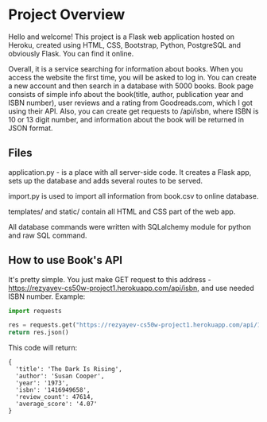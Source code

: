 # Project Overview

Hello and welcome! This project is a Flask web application hosted on Heroku, created using HTML, CSS, Bootstrap, Python, PostgreSQL and obviously Flask. You can find it online.

Overall, it is a service searching for information about books. When you access the website the first time, you will be asked to log in. You can create a new account and then search in a database with 5000 books. Book page consists of simple info about the book(title, author, publication year and ISBN number), user reviews and a rating from Goodreads.com, which I got using their API. Also, you can create get requests to /api/isbn, where ISBN is 10 or 13 digit number, and information about the book will be returned in JSON format.

## Files

application.py - is a place with all server-side code. It creates a Flask app, sets up the database and adds several routes to be served.

import.py is used to import all information from book.csv to online database.

templates/ and static/ contain all HTML and CSS part of the web app.

All database commands were written with SQLalchemy module for python and raw SQL command.

## How to use Book's API

It's pretty simple. You just make GET request to this address - <https://rezyayev-cs50w-project1.herokuapp.com/api/isbn,> and use needed ISBN number. Example:

~~~python
import requests

res = requests.get("https://rezyayev-cs50w-project1.herokuapp.com/api/1416949658")
return res.json()
~~~

This code will return:

~~~
{
  'title': 'The Dark Is Rising',
  'author': 'Susan Cooper',
  'year': '1973',
  'isbn': '1416949658',
  'review_count': 47614,
  'average_score': '4.07'
}
~~~
